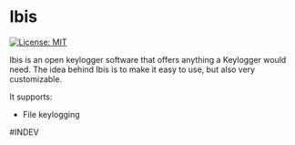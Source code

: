 # Ibis
[![License: MIT](https://img.shields.io/badge/License-MIT-yellow.svg)](https://opensource.org/licenses/MIT)

Ibis is an open keylogger software that offers anything a Keylogger would need. The idea behind Ibis is to make it easy to use, but also very customizable.

It supports:
* File keylogging

#INDEV
